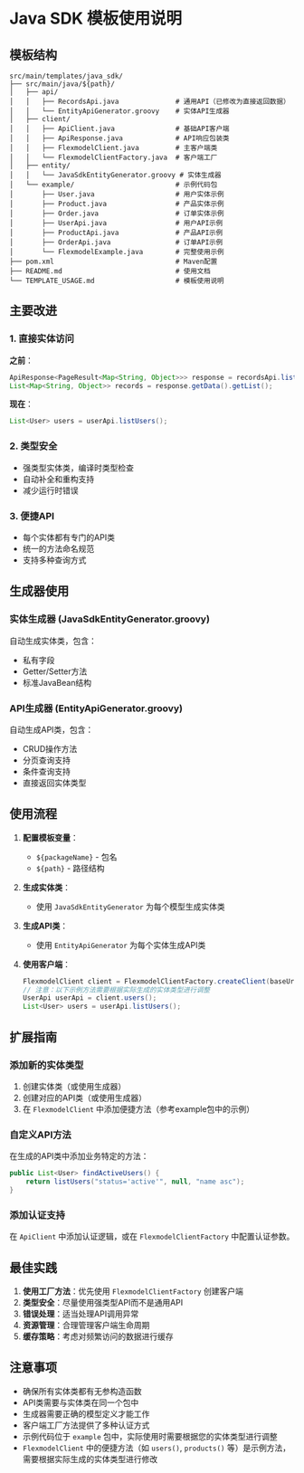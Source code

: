 # Java SDK 模板使用说明

## 模板结构

```
src/main/templates/java_sdk/
├── src/main/java/${path}/
│   ├── api/
│   │   ├── RecordsApi.java              # 通用API（已修改为直接返回数据）
│   │   └── EntityApiGenerator.groovy    # 实体API生成器
│   ├── client/
│   │   ├── ApiClient.java               # 基础API客户端
│   │   ├── ApiResponse.java             # API响应包装类
│   │   ├── FlexmodelClient.java         # 主客户端类
│   │   └── FlexmodelClientFactory.java  # 客户端工厂
│   ├── entity/
│   │   └── JavaSdkEntityGenerator.groovy # 实体生成器
│   └── example/                         # 示例代码包
│       ├── User.java                    # 用户实体示例
│       ├── Product.java                 # 产品实体示例
│       ├── Order.java                   # 订单实体示例
│       ├── UserApi.java                 # 用户API示例
│       ├── ProductApi.java              # 产品API示例
│       ├── OrderApi.java                # 订单API示例
│       └── FlexmodelExample.java        # 完整使用示例
├── pom.xml                              # Maven配置
├── README.md                            # 使用文档
└── TEMPLATE_USAGE.md                    # 模板使用说明
```

## 主要改进

### 1. 直接实体访问
**之前**：
```java
ApiResponse<PageResult<Map<String, Object>>> response = recordsApi.listRecords(...);
List<Map<String, Object>> records = response.getData().getList();
```

**现在**：
```java
List<User> users = userApi.listUsers();
```

### 2. 类型安全
- 强类型实体类，编译时类型检查
- 自动补全和重构支持
- 减少运行时错误

### 3. 便捷API
- 每个实体都有专门的API类
- 统一的方法命名规范
- 支持多种查询方式

## 生成器使用

### 实体生成器 (JavaSdkEntityGenerator.groovy)
自动生成实体类，包含：
- 私有字段
- Getter/Setter方法
- 标准JavaBean结构

### API生成器 (EntityApiGenerator.groovy)
自动生成API类，包含：
- CRUD操作方法
- 分页查询支持
- 条件查询支持
- 直接返回实体类型

## 使用流程

1. **配置模板变量**：
   - `${packageName}` - 包名
   - `${path}` - 路径结构

2. **生成实体类**：
   - 使用 `JavaSdkEntityGenerator` 为每个模型生成实体类

3. **生成API类**：
   - 使用 `EntityApiGenerator` 为每个实体生成API类

4. **使用客户端**：
   ```java
   FlexmodelClient client = FlexmodelClientFactory.createClient(baseUrl, datasource);
   // 注意：以下示例方法需要根据实际生成的实体类型进行调整
   UserApi userApi = client.users();
   List<User> users = userApi.listUsers();
   ```

## 扩展指南

### 添加新的实体类型
1. 创建实体类（或使用生成器）
2. 创建对应的API类（或使用生成器）
3. 在 `FlexmodelClient` 中添加便捷方法（参考example包中的示例）

### 自定义API方法
在生成的API类中添加业务特定的方法：
```java
public List<User> findActiveUsers() {
    return listUsers("status='active'", null, "name asc");
}
```

### 添加认证支持
在 `ApiClient` 中添加认证逻辑，或在 `FlexmodelClientFactory` 中配置认证参数。

## 最佳实践

1. **使用工厂方法**：优先使用 `FlexmodelClientFactory` 创建客户端
2. **类型安全**：尽量使用强类型API而不是通用API
3. **错误处理**：适当处理API调用异常
4. **资源管理**：合理管理客户端生命周期
5. **缓存策略**：考虑对频繁访问的数据进行缓存

## 注意事项

- 确保所有实体类都有无参构造函数
- API类需要与实体类在同一个包中
- 生成器需要正确的模型定义才能工作
- 客户端工厂方法提供了多种认证方式
- 示例代码位于 `example` 包中，实际使用时需要根据您的实体类型进行调整
- `FlexmodelClient` 中的便捷方法（如 `users()`, `products()` 等）是示例方法，需要根据实际生成的实体类型进行修改
